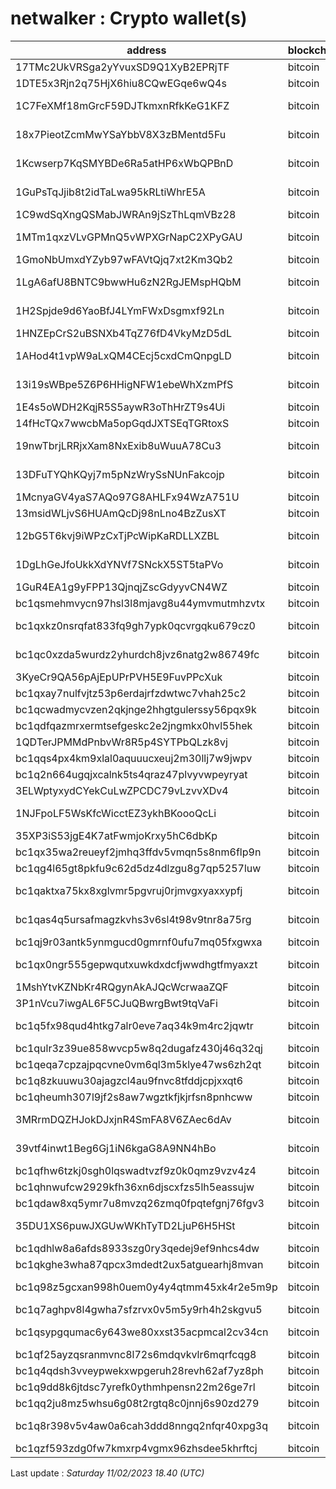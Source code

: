 # netwalker : Crypto wallet(s)

| address | blockchain | Balance |
|---|---|---|
| 17TMc2UkVRSga2yYvuxSD9Q1XyB2EPRjTF | bitcoin | $ 9196 |
| 1DTE5x3Rjn2q75HjX6hiu8CQwEGqe6wQ4s | bitcoin | $ 26688 |
| 1C7FeXMf18mGrcF59DJTkmxnRfkKeG1KFZ | bitcoin | $ 2185661 |
| 18x7PieotZcmMwYSaYbbV8X3zBMentd5Fu | bitcoin | $ 148414 |
| 1Kcwserp7KqSMYBDe6Ra5atHP6xWbQPBnD | bitcoin | $ 2110466 |
| 1GuPsTqJjib8t2idTaLwa95kRLtiWhrE5A | bitcoin | $ 1575360 |
| 1C9wdSqXngQSMabJWRAn9jSzThLqmVBz28 | bitcoin | $ 16244 |
| 1MTm1qxzVLvGPMnQ5vWPXGrNapC2XPyGAU | bitcoin | $ 653429 |
| 1GmoNbUmxdYZyb97wFAVtQjq7xt2Km3Qb2 | bitcoin | $ 6024 |
| 1LgA6afU8BNTC9bwwHu6zN2RgJEMspHQbM | bitcoin | $ 220453 |
| 1H2Spjde9d6YaoBfJ4LYmFWxDsgmxf92Ln | bitcoin | $ 609725 |
| 1HNZEpCrS2uBSNXb4TqZ76fD4VkyMzD5dL | bitcoin | $ 3700 |
| 1AHod4t1vpW9aLxQM4CEcj5cxdCmQnpgLD | bitcoin | $ 111128 |
| 13i19sWBpe5Z6P6HHigNFW1ebeWhXzmPfS | bitcoin | $ 115157 |
| 1E4s5oWDH2KqjR5S5aywR3oThHrZT9s4Ui | bitcoin | $ 1380 |
| 14fHcTQx7wwcbMa5opGqdJXTSEqTGRtoxS | bitcoin | $ 790 |
| 19nwTbrjLRRjxXam8NxExib8uWuuA78Cu3 | bitcoin | $ 419376 |
| 13DFuTYQhKQyj7m5pNzWrySsNUnFakcojp | bitcoin | $ 2104103 |
| 1McnyaGV4yaS7AQo97G8AHLFx94WzA751U | bitcoin | $ 19348 |
| 13msidWLjvS6HUAmQcDj98nLno4BzZusXT | bitcoin | $ 17014 |
| 12bG5T6kvj9iWPzCxTjPcWipKaRDLLXZBL | bitcoin | $ 483298 |
| 1DgLhGeJfoUkkXdYNVf7SNckX5ST5taPVo | bitcoin | $ 2428273 |
| 1GuR4EA1g9yFPP13QjnqjZscGdyyvCN4WZ | bitcoin | $ 829 |
| bc1qsmehmvycn97hsl3l8mjavg8u44ymvmutmhzvtx | bitcoin | $ 227 |
| bc1qxkz0nsrqfat833fq9gh7ypk0qcvrgqku679cz0 | bitcoin | $ 135857 |
| bc1qc0xzda5wurdz2yhurdch8jvz6natg2w86749fc | bitcoin | $ 122161 |
| 3KyeCr9QA56pAjEpUPrPVH5E9FuvPPcXuk | bitcoin | $ 77042 |
| bc1qxay7nulfvjtz53p6erdajrfzdwtwc7vhah25c2 | bitcoin | $ 657 |
| bc1qcwadmycvzen2qkjnge2hhgtgulerssy56pqx9k | bitcoin | $ 30641 |
| bc1qdfqazmrxermtsefgeskc2e2jngmkx0hvl55hek | bitcoin | $ 53973 |
| 1QDTerJPMMdPnbvWr8R5p4SYTPbQLzk8vj | bitcoin | $ 1128 |
| bc1qqs4px4km9xlal0aquuucxeuj2m30llj7w9jwpv | bitcoin | $ 87527 |
| bc1q2n664ugqjxcalnk5ts4qraz47plvyvwpeyryat | bitcoin | $ 87185 |
| 3ELWptyxydCYekCuLwZPCDC79vLzvvXDv4 | bitcoin | $ 27250 |
| 1NJFpoLF5WsKfcWicctEZ3ykhBKoooQcLi | bitcoin | $ 853366 |
| 35XP3iS53jgE4K7atFwmjoKrxy5hC6dbKp | bitcoin | $ 29329 |
| bc1qx35wa2reueyf2jmhq3ffdv5vmqn5s8nm6flp9n | bitcoin | $ 37251 |
| bc1qg4l65gt8pkfu9c62d5dz4dlzgu8g7qp5257luw | bitcoin | $ 38978 |
| bc1qaktxa75kx8xglvmr5pgvruj0rjmvgxyaxxypfj | bitcoin | $ 108639 |
| bc1qas4q5ursafmagzkvhs3v6sl4t98v9tnr8a75rg | bitcoin | $ 233846 |
| bc1qj9r03antk5ynmgucd0gmrnf0ufu7mq05fxgwxa | bitcoin | $ 654 |
| bc1qx0ngr555gepwqutxuwkdxdcfjwwdhgtfmyaxzt | bitcoin | $ 180845 |
| 1MshYtvKZNbKr4RQgynAkAJQcWcrwaaZQF | bitcoin | $ 750 |
| 3P1nVcu7iwgAL6F5CJuQBwrgBwt9tqVaFi | bitcoin | $ 38871 |
| bc1q5fx98qud4htkg7alr0eve7aq34k9m4rc2jqwtr | bitcoin | $ 237948 |
| bc1qulr3z39ue858wvcp5w8q2dugafz430j46q32qj | bitcoin | $ 18880 |
| bc1qeqa7cpzajpqcvne0vm6ql3m5klye47ws6zh2qt | bitcoin | $ 16512 |
| bc1q8zkuuwu30ajagzcl4au9fnvc8tfddjcpjxxqt6 | bitcoin | $ 14362 |
| bc1qheumh307l9jf2s8aw7wgztkfjkjrfsn8pnhcww | bitcoin | $ 1618 |
| 3MRrmDQZHJokDJxjnR4SmFA8V6ZAec6dAv | bitcoin | $ 3633915 |
| 39vtf4inwt1Beg6Gj1iN6kgaG8A9NN4hBo | bitcoin | $ 114782 |
| bc1qfhw6tzkj0sgh0lqswadtvzf9z0k0qmz9vzv4z4 | bitcoin | $ 784 |
| bc1qhnwufcw2929kfh36xn6djscxfzs5lh5eassujw | bitcoin | $ 21283 |
| bc1qdaw8xq5ymr7u8mvzq26zmq0fpqtefgnj76fgv3 | bitcoin | $ 818 |
| 35DU1XS6puwJXGUwWKhTyTD2LjuP6H5HSt | bitcoin | $ 2019668 |
| bc1qdhlw8a6afds8933szg0ry3qedej9ef9nhcs4dw | bitcoin | $ 8445 |
| bc1qkghe3wha87qpcx3mdedt2ux5atguearhj8mvan | bitcoin | $ 47 |
| bc1q98z5gcxan998h0uem0y4y4qtmm45xk4r2e5m9p | bitcoin | $ 5235133 |
| bc1q7aghpv8l4gwha7sfzrvx0v5m5y9rh4h2skgvu5 | bitcoin | $ 399 |
| bc1qsypgqumac6y643we80xxst35acpmcal2cv34cn | bitcoin | $ 118899 |
| bc1qf25ayzqsranmvnc8l72s6mdqvkvlr6mqrfcqg8 | bitcoin | $ 282 |
| bc1q4qdsh3vveypwekxwpgeruh28revh62af7yz8ph | bitcoin | $ 29492 |
| bc1q9dd8k6jtdsc7yrefk0ythmhpensn22m26ge7rl | bitcoin | $ 22753 |
| bc1qq2ju8mz5whsu6g08t2rgtq8c0jnnj6s90zd279 | bitcoin | $ 1514 |
| bc1q8r398v5v4aw0a6cah3ddd8nngq2nfqr40xpg3q | bitcoin | $ 567683 |
| bc1qzf593zdg0fw7kmxrp4vgmx96zhsdee5khrftcj | bitcoin | $ 169 |

Last update : _Saturday 11/02/2023 18.40 (UTC)_

